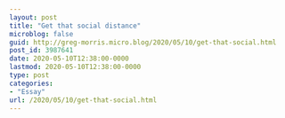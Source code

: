 ```yaml
---
layout: post
title: "Get that social distance"
microblog: false
guid: http://greg-morris.micro.blog/2020/05/10/get-that-social.html
post_id: 3987641
date: 2020-05-10T12:38:00-0000
lastmod: 2020-05-10T12:38:00-0000
type: post
categories:
- "Essay"
url: /2020/05/10/get-that-social.html
---
```



